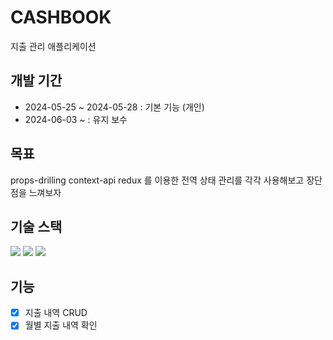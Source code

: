 # CASHBOOK

지출 관리 애플리케이션

## 개발 기간

- 2024-05-25 ~ 2024-05-28 : 기본 기능 (개인)
- 2024-06-03 ~ : 유지 보수

## 목표

props-drilling
context-api
redux
를 이용한 전역 상태 관리를 각각 사용해보고 장단점을 느껴보자

## 기술 스택

<div>
  <img src="https://img.shields.io/badge/react.js-61DAFB?style=for-the-badge&logo=react&logoColor=black"/>
  <img src="https://img.shields.io/badge/javascript-F7DF1E?style=for-the-badge&logo=javascript&logoColor=black"/>
  <img src="https://img.shields.io/badge/redux-764ABC?style=for-the-badge&logo=redux&logoColor=white"/>
</div>

## 기능

- [x] 지출 내역 CRUD
- [x] 월별 지출 내역 확인
